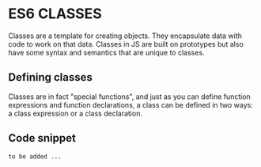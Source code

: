 # ES6 CLASSES

Classes are a template for creating objects. They encapsulate data with code to work on that data. Classes in JS are built on prototypes but also have some syntax and semantics that are unique to classes.

## Defining classes

Classes are in fact "special functions", and just as you can define function expressions and function declarations, a class can be defined in two ways: a class expression or a class declaration.

## Code snippet
```
to be added ...
```